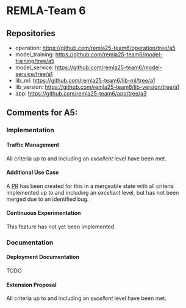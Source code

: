 # REMLA-Team 6
## Repositories
- operation: https://github.com/remla25-team6/operation/tree/a5
- model_training: https://github.com/remla25-team6/model-training/tree/a5
- model_service: https://github.com/remla25-team6/model-service/tree/a1
- lib_ml: https://github.com/remla25-team6/lib-ml/tree/a1
- lib_version: https://github.com/remla25-team6/lib-version/tree/a1
- app: https://github.com/remla25-team6/app/tree/a3


## Comments for A5:
### Implementation
#### Traffic Management
All criteria up to and including an *excellent* level have been met.

#### Additional Use Case
A [PR](https://github.com/remla25-team6/operation/pull/44) has been created for this in a mergeable state with all criteria implemented up to and including an *excellent* level, but has not been merged due to an identified bug.

#### Continuous Experimentation
This feature has not yet been implemented.

### Documentation
#### Deployment Documentation 
TODO

#### Extension Proposal
All criteria up to and including an *excellent* level have been met.

